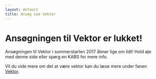 ```yaml
---
layout: default
title: Ansøg som Vektor
---
```

<h1>Ansøgningen til Vektor er lukket!</h1>

<p>Ansøgningen til Vektor i sommerstarten 2017 åbner lige om lidt! Hold øje med denne side eller spørg en KABS for mere info.
</p>

<p>Vil du vide mere om det at være vektor kan du læse mere under fanen <a href="https://blivawesome.dk/vektor.html">Vektor</a>.</p>